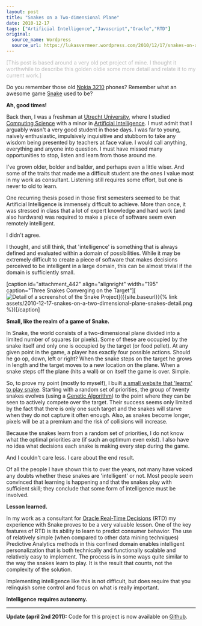 ```yaml
---
layout: post
title: "Snakes on a Two-dimensional Plane"
date: 2010-12-17
tags: ["Artificial Intelligence","Javascript","Oracle","RTD"]
original:
  source_name: Wordpress
  source_url: https://lukasvermeer.wordpress.com/2010/12/17/snakes-on-a-two-dimensional-plane/
---
```


<span style="color:#bbb;">[This post is based around a very old pet project of mine. I thought it worthwhile to describe this golden oldie some more detail and relate it to my current work.]</span>

Do you remember those old [Nokia 3210](http://en.wikipedia.org/wiki/Nokia_3210) phones? Remember what an awesome game [Snake](http://en.wikipedia.org/wiki/Snake_(video_game)#Snake_on_Nokia_phones) used to be?

**Ah, good times!**

Back then, I was a freshman at [Utrecht University](http://www.uu.nl/), where I studied [Computing Science](http://www.cs.uu.nl/) with a minor in [Artificial Intelligence](http://www.uu.nl/university/minors/NL/technischeki/Pages/default.aspx). I must admit that I arguably wasn't a very good student in those days. I was far to young, naively enthusiastic, impulsively inquisitive and stubborn to take any wisdom being presented by teachers at face value. I would call anything, everything and anyone into question. I must have missed many opportunities to stop, listen and learn from those around me.

I've grown older, bolder and balder, and perhaps even a little wiser. And some of the traits that made me a difficult student are the ones I value most in my work as consultant. Listening still requires some effort, but one is never to old to learn.

One recurring thesis posed in those first semesters seemed to be that Artificial Intelligence is immensely difficult to achieve. More than once, it was stressed in class that a lot of expert knowledge and hard work (and also hardware) was required to make a piece of software seem even remotely intelligent.

I didn't agree.

I thought, and still think, that 'intelligence' is something that is always defined and evaluated within a domain of possibilities. While it may be extremely difficult to create a piece of software that makes decisions perceived to be intelligent in a large domain, this can be almost trivial if the domain is sufficiently small.

[caption id="attachment_442" align="alignright" width="195" caption="Three Snakes Converging on the Target"][![Detail of a screenshot of the Snake Project](http://lukasvermeer.files.wordpress.com/2010/12/snakes-detail.png "Snakes")]({{site.baseurl}}{% link assets/2010-12-17-snakes-on-a-two-dimensional-plane-snakes-detail.png %})[/caption]

**Small, like the realm of a game of Snake.**

In Snake, the world consists of a two-dimensional plane divided into a limited number of squares (or pixels). Some of these are occupied by the snake itself and only one is occupied by the target (or food pellet). At any given point in the game, a player has exactly four possible actions. Should he go op, down, left or right? When the snake steps on the target he grows in length and the target moves to a new location on the plane. When a snake steps off the plane (hits a wall) or on itself the game is over. Simple.

So, to prove my point (mostly to myself), I built [a small website that 'learns' to play snake](http://www.xs4all.nl/~destack/projects/snake/). Starting with a random set of priorities, the group of twenty snakes evolves (using a [Genetic Algorithm](http://en.wikipedia.org/wiki/Genetic_algorithm)) to the point where they can be seen to actively compete over the target. Their success seems only limited by the fact that there is only one such target and the snakes will starve when they do not capture it often enough. Also, as snakes become longer, pixels will be at a premium and the risk of collisions will increase.

Because the snakes learn from a random set of priorities, I do not know what the optimal priorities are (if such an optimum even exist). I also have no idea what decisions each snake is making every step during the game.

And I couldn't care less. I care about the end result.

Of all the people I have shown this to over the years, not many have voiced any doubts whether these snakes are 'intelligent' or not. Most people seem convinced that learning is happening and that the snakes play with sufficient skill; they conclude that some form of intelligence must be involved.

**Lesson learned.**

In my work as a consultant for [Oracle Real-Time Decisions](http://www.oracle.com/technetwork/middleware/real-time-decisions/overview/index.html) (RTD) my experience with Snake proves to be a very valuable lesson. One of the key features of RTD is its ability to learn to predict consumer behavior. The use of relatively simple (when compared to other data mining techniques) Predictive Analytics methods in this confined domain enables intelligent personalization that is both technically and functionally scalable and relatively easy to implement. The process is in some ways quite similar to the way the snakes learn to play. It is the result that counts, not the complexity of the solution.

Implementing intelligence like this is not difficult, but does require that you relinquish some control and focus on what is really important.

**Intelligence requires autonomy.**

* * *

**Update (april 2nd 2011):** Code for this project is now available on [Github](https://github.com/lukasvermeer/snake).